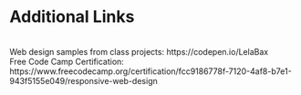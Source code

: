 <h1>Additional Links</h1> <br/>
Web design samples from class projects:
https://codepen.io/LelaBax
<br/>
Free Code Camp Certification: https://www.freecodecamp.org/certification/fcc9186778f-7120-4af8-b7e1-943f5155e049/responsive-web-design
